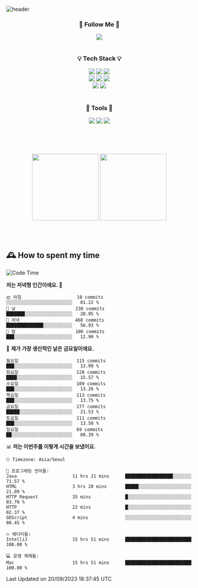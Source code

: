 ![header](https://capsule-render.vercel.app/api?type=waving&color=0:FFE29F,50:FFA99F,100:FF719A&height=300&fontAlignY=40&section=header&text=sung%20eun&fontSize=80&fontColor=FFFFFF)

<div align="center">
	<h3>🐹  Follow Me  🐹</h3>
	<a href="https://velog.io/@saeun05" target="_blank"><img src="https://img.shields.io/badge/Velog-20C997?style=flat&logo=velog&logoColor=white"/></a><br><br>
	<h3>💡  Tech Stack  💡</h3>
	<img src="https://img.shields.io/badge/Java-0078D4?style=flat"/>
	<img src="https://img.shields.io/badge/Spring-6DB33F?style=flat&logo=spring&logoColor=white"/>
	<img src="https://img.shields.io/badge/SpringBoot-6DB33F?style=flat&logo=springboot&logoColor=white"/><br>
	<img src="https://img.shields.io/badge/HTML5-E34F26?style=flat&logo=html5&logoColor=white"/>
	<img src="https://img.shields.io/badge/CSS3-1572B6?style=flat&logo=css3&logoColor=white"/>
	<img src="https://img.shields.io/badge/jQuery-0769AD?style=flat&logo=jquery&logoColor=white"/><br>
	<img src="https://img.shields.io/badge/MySQL-4479A1?style=flat&logo=mysql&logoColor=white"/>
	<img src="https://img.shields.io/badge/oracle-F80000?style=flat&logo=oracle&logoColor=white"/><br><br>
	<h3>🔦  Tools  🔦</h3>
	<img src="https://img.shields.io/badge/intelliJ IDEA-000000?style=flat&logo=intellijidea&logoColor=white"/>
	<img src="https://img.shields.io/badge/Notion-F9DC3E?style=flat&logo=notion&logoColor=white"/>
	<img src="https://img.shields.io/badge/Git-F05032?style=flat&logo=git&logoColor=white"/><br><br>
</div>

<br><br>

<div align="center">
  <img style="height:180px" src="https://github-readme-stats.vercel.app/api?username=sungeunn&show_icons=true&theme=omni&locale=kr"/>
  <img style="height:180px" src="https://github-readme-stats.vercel.app/api/top-langs/?username=sungeunn&theme=omni&layout=compact&locale=kr"/>
</div>

<br><br>

## 🕰 How to spent my time
<!--START_SECTION:waka-->
![Code Time](http://img.shields.io/badge/Code%20Time-187%20hrs%2050%20mins-blue)

**저는 저녁형 인간이에요. 🦉** 

```text
🌞 아침                     10 commits          ░░░░░░░░░░░░░░░░░░░░░░░░░   01.22 % 
🌆 낮　                     238 commits         ███████░░░░░░░░░░░░░░░░░░   28.95 % 
🌃 저녁                     468 commits         ██████████████░░░░░░░░░░░   56.93 % 
🌙 밤　                     106 commits         ███░░░░░░░░░░░░░░░░░░░░░░   12.90 % 
```
📅 **제가 가장 생산적인 날은 금요일이에요.** 

```text
월요일                      115 commits         ███░░░░░░░░░░░░░░░░░░░░░░   13.99 % 
화요일                      128 commits         ████░░░░░░░░░░░░░░░░░░░░░   15.57 % 
수요일                      109 commits         ███░░░░░░░░░░░░░░░░░░░░░░   13.26 % 
목요일                      113 commits         ███░░░░░░░░░░░░░░░░░░░░░░   13.75 % 
금요일                      177 commits         █████░░░░░░░░░░░░░░░░░░░░   21.53 % 
토요일                      111 commits         ███░░░░░░░░░░░░░░░░░░░░░░   13.50 % 
일요일                      69 commits          ██░░░░░░░░░░░░░░░░░░░░░░░   08.39 % 
```


📊 **저는 이번주를 이렇게 시간을 보냈어요.** 

```text
🕑︎ Timezone: Asia/Seoul

💬 프로그래밍 언어들: 
Java                     11 hrs 21 mins      ██████████████████░░░░░░░   71.57 % 
HTML                     3 hrs 20 mins       █████░░░░░░░░░░░░░░░░░░░░   21.09 % 
HTTP Request             35 mins             █░░░░░░░░░░░░░░░░░░░░░░░░   03.70 % 
HTTP                     22 mins             █░░░░░░░░░░░░░░░░░░░░░░░░   02.37 % 
GDScript                 4 mins              ░░░░░░░░░░░░░░░░░░░░░░░░░   00.45 % 

🔥 에디터들: 
IntelliJ                 15 hrs 51 mins      █████████████████████████   100.00 % 

💻 운영 체제들: 
Mac                      15 hrs 51 mins      █████████████████████████   100.00 % 
```


 Last Updated on 20/09/2023 18:37:45 UTC
<!--END_SECTION:waka-->
